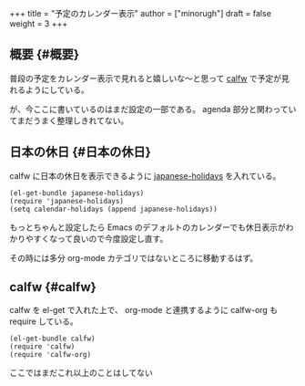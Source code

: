 +++
title = "予定のカレンダー表示"
author = ["minorugh"]
draft = false
weight = 3
+++

## 概要 {#概要}

普段の予定をカレンダー表示で見れると嬉しいな〜と思って
[calfw](https://github.com/kiwanami/emacs-calfw) で予定が見れるようにしている。

が、今ここに書いているのはまだ設定の一部である。
agenda 部分と関わっていてまだうまく整理しきれてない。


## 日本の休日 {#日本の休日}

calfw に日本の休日を表示できるように
[japanese-holidays](https://github.com/emacs-jp/japanese-holidays) を入れている。

```emacs-lisp
(el-get-bundle japanese-holidays)
(require 'japanese-holidays)
(setq calendar-holidays (append japanese-holidays))
```

もっとちゃんと設定したら Emacs のデフォルトのカレンダーでも休日表示がわかりやすくなって良いので今度設定し直す。

その時には多分 org-mode カテゴリではないところに移動するはず。


## calfw {#calfw}

calfw を el-get で入れた上で、
org-mode と連携するように calfw-org も require している。

```emacs-lisp
(el-get-bundle calfw)
(require 'calfw)
(require 'calfw-org)
```

ここではまだこれ以上のことはしてない
